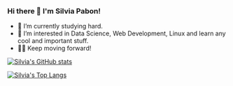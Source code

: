 ### Hi there 👋 I'm Silvia Pabon!

- 🔭 I’m currently studying hard.
- 🧠 I’m interested in Data Science, Web Development, Linux and learn any cool and important stuff.
- 👩‍💻 Keep moving forward!

[![Silvia's GitHub stats](https://github-readme-stats.vercel.app/api?username=silviapabon)](https://github.com/anuraghazra/github-readme-stats)

[![Silvia's Top Langs](https://github-readme-stats.vercel.app/api/top-langs/?username=silviapabon&layout=compact)](https://github.com/anuraghazra/github-readme-stats)



<!--
**SilviaPabon/SilviaPabon** is a ✨ _special_ ✨ repository because its `README.md` (this file) appears on your GitHub profile.

Here are some ideas to get you started:

- 🔭 I’m currently working on ...
- 🌱 I’m currently learning ...
- 👯 I’m looking to collaborate on ...
- 🤔 I’m looking for help with ...
- 💬 Ask me about ...
- 📫 How to reach me: ...
- 😄 Pronouns: ...
- ⚡ Fun fact: ...
-->

